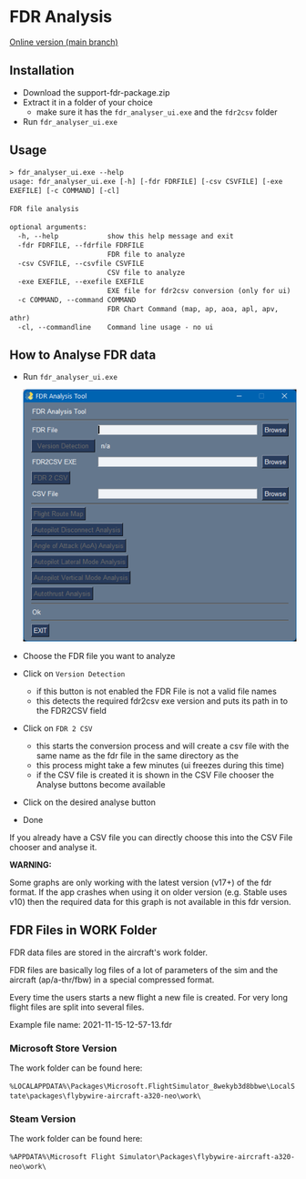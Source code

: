 # FDR Analysis 

[Online version (main branch)](https://github.com/flybywiresim/fdr-analysis/blob/main/support/_HOWTO_README.md)

## Installation

- Download the support-fdr-package.zip
- Extract it in a folder of your choice
  - make sure it has the `fdr_analyser_ui.exe` and the `fdr2csv` folder
- Run `fdr_analyser_ui.exe`  

## Usage

```
> fdr_analyser_ui.exe --help
usage: fdr_analyser_ui.exe [-h] [-fdr FDRFILE] [-csv CSVFILE] [-exe EXEFILE] [-c COMMAND] [-cl]

FDR file analysis

optional arguments:
  -h, --help            show this help message and exit
  -fdr FDRFILE, --fdrfile FDRFILE
                        FDR file to analyze
  -csv CSVFILE, --csvfile CSVFILE
                        CSV file to analyze
  -exe EXEFILE, --exefile EXEFILE
                        EXE file for fdr2csv conversion (only for ui)
  -c COMMAND, --command COMMAND
                        FDR Chart Command (map, ap, aoa, apl, apv, athr)
  -cl, --commandline    Command line usage - no ui
```  

## How to Analyse FDR data

- Run `fdr_analyser_ui.exe` 

    ![img.png](howto_1.png)

- Choose the FDR file you want to analyze
- Click on `Version Detection`
  - if this button is not enabled the FDR File is not a valid file names
  - this detects the required fdr2csv exe version and puts its path in to the FDR2CSV field
- Click on `FDR 2 CSV`
  - this starts the conversion process and will create a csv file with the same name as the fdr file in the same directory as the
  - this process might take a few minutes (ui freezes during this time)
  - if the CSV file is created it is shown in the CSV File chooser the Analyse buttons become available
- Click on the desired analyse button
- Done

If you already have a CSV file you can directly choose this into the CSV File chooser and analyse it.

**WARNING:** 

Some graphs are only working with the latest version (v17+) of the fdr format. 
If the app crashes when using it on older version (e.g. Stable uses v10) then 
the required data for this graph is not available in this fdr version.

## FDR Files in WORK Folder

FDR data files are stored in the aircraft's work folder. 

FDR files are basically log files of a lot of parameters of the sim and the aircraft (ap/a-thr/fbw) in a special compressed format.

Every time the users starts a new flight a new file is created. For very long flight files are split into several files. 

Example file name: 2021-11-15-12-57-13.fdr

### Microsoft Store Version

The work folder can be found here:

`%LOCALAPPDATA%\Packages\Microsoft.FlightSimulator_8wekyb3d8bbwe\LocalState\packages\flybywire-aircraft-a320-neo\work\`

### Steam Version

The work folder can be found here:

`%APPDATA%\Microsoft Flight Simulator\Packages\flybywire-aircraft-a320-neo\work\`
